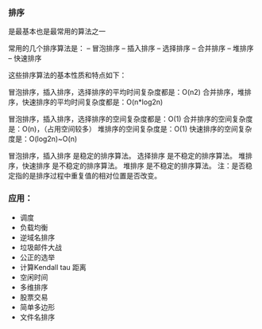### 排序

是最基本也是最常用的算法之一

常用的几个排序算法是：
– 冒泡排序 
– 插入排序 
– 选择排序 
– 合并排序 
– 堆排序 
– 快速排序

这些排序算法的基本性质和特点如下：

冒泡排序，插入排序，选择排序的平均时间复杂度都是：O(n2) 
合并排序，堆排序，快速排序的平均时间复杂度都是：O(n*log2n)

冒泡排序，插入排序，选择排序的空间复杂度都是：O(1) 
合并排序的空间复杂度是：O(n)，（占用空间较多） 
堆排序的空间复杂度是：O(1) 
快速排序的空间复杂度是：O(log2n)~O(n)

冒泡排序，插入排序 是稳定的排序算法。 
选择排序 是不稳定的排序算法。 
堆排序，快速排序 是不稳定的排序算法。 
堆排序 是不稳定的排序算法。 
注：是否稳定指的是排序过程中重复值的相对位置是否改变。

### 应用：
- 调度
- 负载均衡
- 逆域名排序
- 垃圾邮件大战
- 公正的选举
- 计算Kendall tau 距离
- 空闲时间
- 多维排序
- 股票交易
- 简单多边形
- 文件名排序

